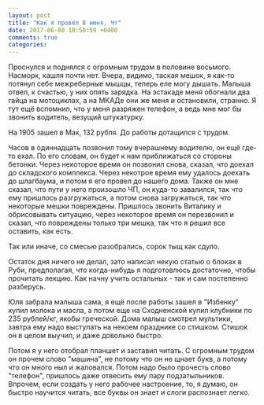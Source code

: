 ```yaml
---
layout: post
title: "Как я провёл 8 июня, Чт"
date: 2017-06-08 10:50:59 +0400
comments: true
categories: 
---
```

Проснулся и поднялся с огромным трудом в половине восьмого. Насморк, кашля почти нет. Вчера, видимо, таская мешок, я как-то потянул себе межреберные мышцы, теперь еле могу дышать. Малыша отвел, к счастью, у них опять зарядка. На эстакаде меня обогнали два гайца на мотоциклах, а на МКАДе они же меня и остановили, странно. Я тут ещё вспомнил, что у меня разряжен телефон, а ведь мне мог бы звонить водитель, везущий штукатурку.

На 1905 зашел в Мак, 132 рубля. До работы дотащился с трудом.

Часов в одиннадцать позвонил тому вчерашнему водителю, он ещё где-то ехал. По его словам, он будет к нам приближаться со стороны бетонки. Через некоторое время он позвонил снова, сказал, что доехал до складского комплекса. Через некотрое время ему удалось доехать до шлагбаума, и потом я его провел до нашего дома. Также он мне сказал, что пути у него произошло ЧП, он куда-то завалился, так что ему пришлось разгружаться, а потом снова загружаться, так что некоторые мешки повреждены. Пришлось звонить Виталику и обрисовывать ситуацию, через некоторое время он перезвонил и сказал, что повреждены только три мешка, так что я решил все оставить, как есть.

Так или иначе, со смесью разобрались, сорок тыщ как сдуло.

Остаток дня ничего не делал, зато написал некую статью о блоках в Руби, предполагая, что когда-нибудь я подготовлюсь достаточно, чтобы прочитать лекцию. Как начну учить остальных - так и сам постепенно разберусь.

Юля забрала малыша сама, я ещё после работы зашел в "Избенку" купил молока и масла, а потом еще на Сходненской купил клубники по 235 рублей/кг, якобы греческой. Дома малыш смотрел мультики, завтра ему надо выступать на некоем празднике со стишком. Стишок он в целом выучил, и даже довольно быстро.

Потом я у него отобрал планшет и заставил читать. С огромным трудом он прочем слово "машина", не потому что он не щнает букв, а потому что он много ныл и жаловался. Потом надо было прочесть слово "телефон", пришлось даже отвесить ему пару подзатыльников. Впрочем, если создать у него рабочее настроение, то, я думаю, он быстро научится читать, все буквы он знает и слоги распознает легко.
